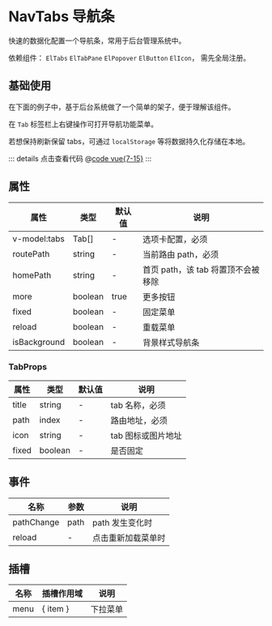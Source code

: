 # NavTabs 导航条

快速的数据化配置一个导航条，常用于后台管理系统中。

依赖组件： `ElTabs` `ElTabPane` `ElPopover` `ElButton` `ElIcon`， 需先全局注册。

## 基础使用

在下面的例子中，基于后台系统做了一个简单的架子，便于理解该组件。

在 `Tab` 标签栏上右键操作可打开导航功能菜单。

若想保持刷新保留 tabs，可通过 `localStorage` 等将数据持久化存储在本地。   

<ClientOnly><navTabs/></ClientOnly>

::: details 点击查看代码
@[code vue{7-15}](@example/navTabs.vue)
:::

## 属性

| 属性 | 类型  | 默认值 | 说明  
| --- | ---   | ---   | --- 
| v-model:tabs | Tab[] | - | 选项卡配置，必须
| routePath | string | - | 当前路由 path，必须
| homePath | string | - | 首页 path，该 tab 将置顶不会被移除
| more  | boolean | true | 更多按钮
| fixed | boolean | - | 固定菜单
| reload | boolean | - | 重载菜单
| isBackground | boolean | - | 背景样式导航条


### TabProps

| 属性 | 类型  | 默认值 | 说明  
| --- | ---   | ---   | --- 
| title | string | - | tab 名称，必须
| path  | index | - | 路由地址，必须
| icon  | string | - | tab 图标或图片地址
| fixed | boolean | - | 是否固定


## 事件

| 名称          | 参数  |   说明                     | 
| -----------   | ------- | -----------------------------  |
| pathChange    | path  | path 发生变化时      |
| reload        | -     | 点击重新加载菜单时      |


## 插槽

| 名称            | 插槽作用域 |   说明             | 
| ----------- |   ------- | -----------------------------  |
| menu        | { item } |  下拉菜单           | 
